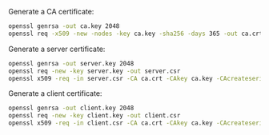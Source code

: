  Generate a CA certificate:

  ```bash
  openssl genrsa -out ca.key 2048
  openssl req -x509 -new -nodes -key ca.key -sha256 -days 365 -out ca.crt
  ```

  Generate a server certificate:
  ```bash
  openssl genrsa -out server.key 2048
  openssl req -new -key server.key -out server.csr
  openssl x509 -req -in server.csr -CA ca.crt -CAkey ca.key -CAcreateserial -out server.crt -days 365 -sha256
  ```

  Generate a client certificate:
  ```bash
  openssl genrsa -out client.key 2048
  openssl req -new -key client.key -out client.csr
  openssl x509 -req -in client.csr -CA ca.crt -CAkey ca.key -CAcreateserial -out client.crt
  ```